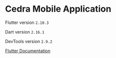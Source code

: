 # Cedra Mobile Application

Flutter version `2.10.3`

Dart version `2.16.1`

DevTools version `2.9.2`

[Flutter Documentation](https://flutter.dev/docs)
